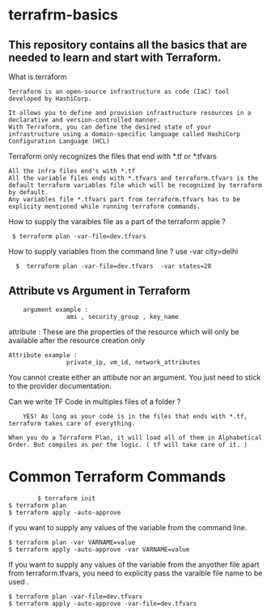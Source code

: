 # terrafrm-basics

## This repository contains all the basics that are needed to learn and start with Terraform.


What is terraform 


    Terraform is an open-source infrastructure as code (IaC) tool developed by HashiCorp. 

    It allows you to define and provision infrastructure resources in a declarative and version-controlled manner. 
    With Terraform, you can define the desired state of your infrastructure using a domain-specific language called HashiCorp Configuration Language (HCL) 


Terraform only recognizes the files that end with *.tf or *.tfvars

    All the infra files end's with *.tf
    All the variable files ends with *.tfvars and terraform.tfvars is the default terraform variables file which will be recognized by terraform by default.
    Any variables file *.tfvars part from terraform.tfvars has to be explicity mentioned while running terraform commands.

How to supply the varaibles file as a part of the terraform apple ?

     $ terraform plan -var-file=dev.tfvars 

How to supply variables from the command line ? use -var city=delhi

      $  terraform plan -var-file=dev.tfvars  -var states=28

## Attribute vs Argument in Terraform 

        argument example : 
                    ami , security_group , key_name
attribute : These are the properties of the resource which will only be available after the resource creation only

    Attribute example : 
                    private_ip, vm_id, network_attributes

You cannot create either an attibute nor an argument. You just need to stick to the provider documentation.

Can we write TF Code in multiples files of a folder ? 

        YES! As long as your code is in the files that ends with *.tf, terraform takes care of everything.

    When you do a Terraform Plan, it will load all of them in Alphabetical Order. But compiles as per the logic. ( tf will take care of it. )

# Common Terraform Commands

            $ terraform init 
    $ terraform plan
    $ terraform apply -auto-approve 

if you want to supply any values of the variable from the command line.

        
    $ terraform plan -var VARNAME=value
    $ terraform apply -auto-approve -var VARNAME=value

If you want to supply any values of the variable from the anyother file apart from terraform.tfvars, you need to explicity pass the varaible file name to be used .

    
    $ terraform plan -var-file=dev.tfvars
    $ terraform apply -auto-approve -var-file=dev.tfvars







